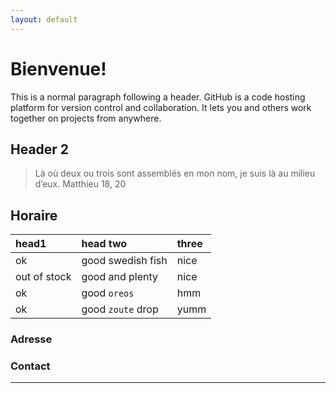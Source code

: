 ```yaml
---
layout: default
---
```


# Bienvenue!

This is a normal paragraph following a header. GitHub is a code hosting platform for version control and collaboration. It lets you and others work together on projects from anywhere.

## Header 2

> Là où deux ou trois sont assemblés en mon nom, je suis là au milieu d’eux.
> Matthieu 18, 20

## Horaire

| head1        | head two          | three |
|:-------------|:------------------|:------|
| ok           | good swedish fish | nice  |
| out of stock | good and plenty   | nice  |
| ok           | good `oreos`      | hmm   |
| ok           | good `zoute` drop | yumm  |

### Adresse

### Contact

* * *

